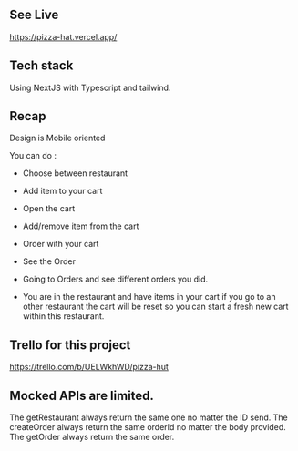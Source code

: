 ## See Live
https://pizza-hat.vercel.app/

## Tech stack
Using NextJS with Typescript and tailwind.


## Recap
Design is Mobile oriented

You can do : 
- Choose between restaurant
- Add item to your cart
- Open the cart 
- Add/remove item from the cart
- Order with your cart
- See the Order
- Going to Orders and see different orders you did.


- You are in the restaurant and have items in your cart if you go to an other restaurant the cart will be reset so you can start a fresh new cart within this restaurant.

## Trello for this project 
https://trello.com/b/UELWkhWD/pizza-hut

## Mocked APIs are limited. 
The getRestaurant always return the same one no matter the ID send.
The createOrder always return the same orderId no matter the body provided.
The getOrder always return the same order.